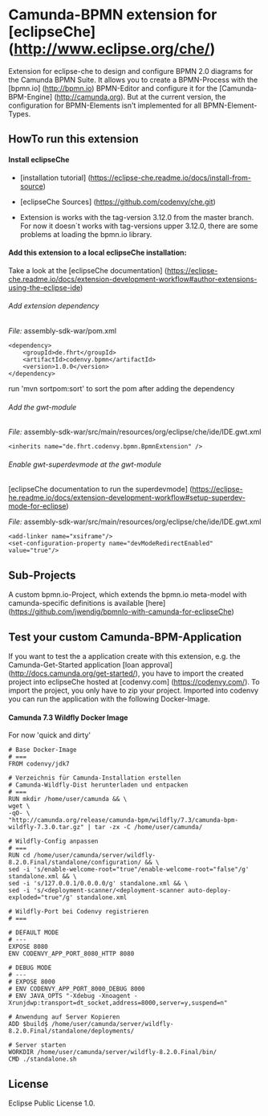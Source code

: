 # Camunda-BPMN extension for [eclipseChe] (http://www.eclipse.org/che/)

Extension for eclipse-che to design and configure BPMN 2.0 diagrams for the Camunda BPMN Suite.
It allows you to create a BPMN-Process with the [bpmn.io] (http://bpmn.io) BPMN-Editor  and configure it for the [Camunda-BPM-Engine] (http://camunda.org).
But at the current version, the configuration for BPMN-Elements isn't implemented for all BPMN-Element-Types.

## HowTo run this extension

#### Install eclipseChe

* [installation tutorial] (https://eclipse-che.readme.io/docs/install-from-source) 
* [eclipseChe Sources] (https://github.com/codenvy/che.git)

* Extension is works with the tag-version 3.12.0 from the master branch. For now it doesn´t works with tag-versions upper 3.12.0, there are some problems at loading the bpmn.io library. 

#### Add this extension to a local eclipseChe installation:

Take a look at the [eclipseChe documentation] (https://eclipse-che.readme.io/docs/extension-development-workflow#author-extensions-using-the-eclipse-ide)

###### Add extension dependency
*File:* assembly-sdk-war/pom.xml
    
   	<dependency>
		<groupId>de.fhrt</groupId>
	    <artifactId>codenvy.bpmn</artifactId>
	    <version>1.0.0</version>
	</dependency>
      
run 'mvn sortpom:sort' to sort the pom after adding the dependency

###### Add the gwt-module
*File:* assembly-sdk-war/src/main/resources/org/eclipse/che/ide/IDE.gwt.xml

	<inherits name="de.fhrt.codenvy.bpmn.BpmnExtension" />
	    	
###### Enable gwt-superdevmode at the gwt-module
[eclipseChe documentation to run the superdevmode] (https://eclipse-he.readme.io/docs/extension-development-workflow#setup-superdev-mode-for-eclipse)

*File:* assembly-sdk-war/src/main/resources/org/eclipse/che/ide/IDE.gwt.xml
    
    <add-linker name="xsiframe"/>
	<set-configuration-property name="devModeRedirectEnabled" value="true"/>      

## Sub-Projects

A custom bpmn.io-Project, which extends the bpmn.io meta-model with camunda-specific definitions is available [here] (https://github.com/jwendig/bpmnIo-with-camunda-for-eclipseChe)

## Test your custom Camunda-BPM-Application

If you want to test the a application create with this extension, e.g. the Camunda-Get-Started application [loan approval] (http://docs.camunda.org/get-started/), you have to import the created project into eclipseChe hosted at [codenvy.com] (https://codenvy.com/).
To import the project, you only have to zip your project.
Imported into codenvy you can run the application with the following Docker-Image. 

#### Camunda 7.3 Wildfly Docker Image

For now 'quick and dirty'

	# Base Docker-Image
	# ===
	FROM codenvy/jdk7
	
	# Verzeichnis für Camunda-Installation erstellen
	# Camunda-Wildfly-Dist herunterladen und entpacken
	# ===
	RUN mkdir /home/user/camunda && \
	wget \
	-qO- \
	"http://camunda.org/release/camunda-bpm/wildfly/7.3/camunda-bpm-wildfly-7.3.0.tar.gz" | tar -zx -C /home/user/camunda/
	
	# Wildfly-Config anpassen
	# ===
	RUN cd /home/user/camunda/server/wildfly-8.2.0.Final/standalone/configuration/ && \
	sed -i 's/enable-welcome-root="true"/enable-welcome-root="false"/g' standalone.xml && \
	sed -i 's/127.0.0.1/0.0.0.0/g' standalone.xml && \
	sed -i 's/<deployment-scanner/<deployment-scanner auto-deploy-exploded="true"/g' standalone.xml
	
	# Wildfly-Port bei Codenvy registrieren 
	# ===
	
	# DEFAULT MODE
	# ---
	EXPOSE 8080
	ENV CODENVY_APP_PORT_8080_HTTP 8080
	
	# DEBUG MODE
	# ---
	# EXPOSE 8000
	# ENV CODENVY_APP_PORT_8000_DEBUG 8000
	# ENV JAVA_OPTS "-Xdebug -Xnoagent -Xrunjdwp:transport=dt_socket,address=8000,server=y,suspend=n"
	
	# Anwendung auf Server Kopieren
	ADD $build$ /home/user/camunda/server/wildfly-8.2.0.Final/standalone/deployments/
	
	# Server starten
	WORKDIR /home/user/camunda/server/wildfly-8.2.0.Final/bin/
	CMD ./standalone.sh


## License
 
Eclipse Public License 1.0.       
